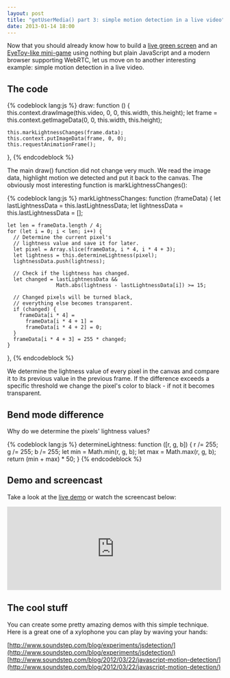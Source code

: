 ```yaml
---
layout: post
title: "getUserMedia() part 3: simple motion detection in a live video"
date: 2013-01-14 18:00
---
```


Now that you should already know how to build a
[live green screen](/blog/2012/10/building-a-live-green-screen-with-getusermedia-and-mediastreams/)
and an
[EyeToy-like mini-game](/blog/2012/10/getusermedia-part-2-building-an-eyetoy-like-mini-game/)
using nothing but plain JavaScript and a modern browser supporting WebRTC, let
us move on to another interesting example: simple motion detection in a live
video.

## The code

{% codeblock lang:js %}
  draw: function () {
    this.context.drawImage(this.video, 0, 0, this.width, this.height);
    let frame = this.context.getImageData(0, 0, this.width, this.height);

    this.markLightnessChanges(frame.data);
    this.context.putImageData(frame, 0, 0);
    this.requestAnimationFrame();
  },
{% endcodeblock %}

The main draw() function did not change very much. We read the image data,
highlight motion we detected and put it back to the canvas. The obviously
most interesting function is markLightnessChanges():

{% codeblock lang:js %}
  markLightnessChanges: function (frameData) {
    let lastLightnessData = this.lastLightnessData;
    let lightnessData = this.lastLightnessData = [];

    let len = frameData.length / 4;
    for (let i = 0; i < len; i++) {
      // Determine the current pixel's
      // lightness value and save it for later.
      let pixel = Array.slice(frameData, i * 4, i * 4 + 3);
      let lightness = this.determineLightness(pixel);
      lightnessData.push(lightness);

      // Check if the lightness has changed.
      let changed = lastLightnessData &&
                    Math.abs(lightness - lastLightnessData[i]) >= 15;

      // Changed pixels will be turned black,
      // everything else becomes transparent.
      if (changed) {
        frameData[i * 4] =
          frameData[i * 4 + 1] =
          frameData[i * 4 + 2] = 0;
      }
      frameData[i * 4 + 3] = 255 * changed;
    }
  },
{% endcodeblock %}

We determine the lightness value of every pixel in the canvas and compare it
to its previous value in the previous frame. If the difference exceeds a
specific threshold we change the pixel's color to black - if not it becomes
transparent.

## Bend mode difference

Why do we determine the pixels' lightness values? 

{% codeblock lang:js %}
  determineLightness: function ([r, g, b]) {
    r /= 255; g /= 255; b /= 255;
    let min = Math.min(r, g, b);
    let max = Math.max(r, g, b);
    return (min + max) * 50;
  }
{% endcodeblock %}

## Demo and screencast

Take a look at the [live demo](/demos/motion-detection/) or watch the screencast below:

<iframe class="embed"
 src="http://player.vimeo.com/video/51703468?title=1&amp;byline=1&amp;portrait=1"
 width="500" height="195" frameborder="0"
 webkitAllowFullScreen mozallowfullscreen allowFullScreen></iframe>

## The cool stuff

You can create some pretty amazing demos with this simple technique. Here is a
great one of a xylophone you can play by waving your hands:

[http://www.soundstep.com/blog/experiments/jsdetection/](http://www.soundstep.com/blog/experiments/jsdetection/)   
[http://www.soundstep.com/blog/2012/03/22/javascript-motion-detection/](http://www.soundstep.com/blog/2012/03/22/javascript-motion-detection/)
